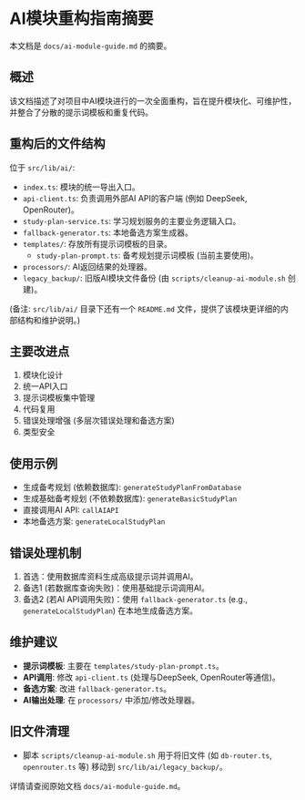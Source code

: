 # AI模块重构指南摘要

本文档是 `docs/ai-module-guide.md` 的摘要。

## 概述
该文档描述了对项目中AI模块进行的一次全面重构，旨在提升模块化、可维护性，并整合了分散的提示词模板和重复代码。

## 重构后的文件结构
位于 `src/lib/ai/`:
*   `index.ts`: 模块的统一导出入口。
*   `api-client.ts`: 负责调用外部AI API的客户端 (例如 DeepSeek, OpenRouter)。
*   `study-plan-service.ts`: 学习规划服务的主要业务逻辑入口。
*   `fallback-generator.ts`: 本地备选方案生成器。
*   `templates/`: 存放所有提示词模板的目录。
    *   `study-plan-prompt.ts`: 备考规划提示词模板 (当前主要使用)。
*   `processors/`: AI返回结果的处理器。
*   `legacy_backup/`: 旧版AI模块文件备份 (由 `scripts/cleanup-ai-module.sh` 创建)。

(备注: `src/lib/ai/` 目录下还有一个 `README.md` 文件，提供了该模块更详细的内部结构和维护说明。)

## 主要改进点
1.  模块化设计
2.  统一API入口
3.  提示词模板集中管理
4.  代码复用
5.  错误处理增强 (多层次错误处理和备选方案)
6.  类型安全

## 使用示例
*   生成备考规划 (依赖数据库): `generateStudyPlanFromDatabase`
*   生成基础备考规划 (不依赖数据库): `generateBasicStudyPlan`
*   直接调用AI API: `callAIAPI`
*   本地备选方案: `generateLocalStudyPlan`

## 错误处理机制
1.  首选：使用数据库资料生成高级提示词并调用AI。
2.  备选1 (若数据库查询失败)：使用基础提示词调用AI。
3.  备选2 (若AI API调用失败)：使用 `fallback-generator.ts` (e.g., `generateLocalStudyPlan`) 在本地生成备选方案。

## 维护建议
*   **提示词模板**: 主要在 `templates/study-plan-prompt.ts`。
*   **API调用**: 修改 `api-client.ts` (处理与DeepSeek, OpenRouter等通信)。
*   **备选方案**: 改进 `fallback-generator.ts`。
*   **AI输出处理**: 在 `processors/` 中添加/修改处理器。

## 旧文件清理
*   脚本 `scripts/cleanup-ai-module.sh` 用于将旧文件 (如 `db-router.ts`, `openrouter.ts` 等) 移动到 `src/lib/ai/legacy_backup/`。

详情请查阅原始文档 `docs/ai-module-guide.md`。 